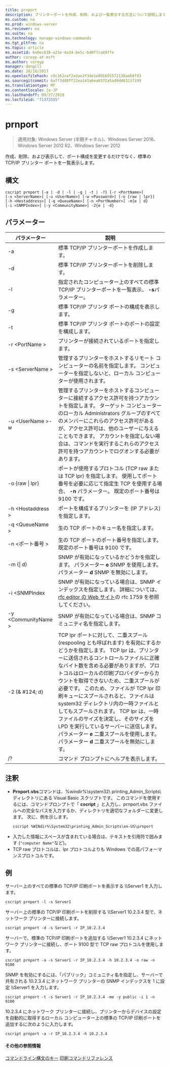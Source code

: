 ```yaml
---
title: prnport
description: プリンターポートを作成、削除、および一覧表示する方法について説明します。
ms.custom: na
ms.prod: windows-server
ms.reviewer: na
ms.suite: na
ms.technology: manage-windows-commands
ms.tgt_pltfrm: na
ms.topic: article
ms.assetid: 6a0ec638-a21e-4a34-be5c-bd0f7ca89ffe
author: coreyp-at-msft
ms.author: coreyp
manager: dongill
ms.date: 10/16/2017
ms.openlocfilehash: c9c162cef2a3ae2f3de1e891691572130ae68f93
ms.sourcegitcommit: 6aff3d88ff22ea141a6ea6572a5ad8dd6321f199
ms.translationtype: MT
ms.contentlocale: ja-JP
ms.lasthandoff: 09/27/2019
ms.locfileid: "71372555"
---
```

# <a name="prnport"></a>prnport

>適用対象: Windows Server (半期チャネル)、Windows Server 2016、Windows Server 2012 R2、Windows Server 2012

作成、削除、および表示して、ポート構成を変更するだけでなく、標準の TCP/IP プリンター ポートを一覧表示します。

## <a name="syntax"></a>構文
```
cscript prnport {-a | -d | -l | -g | -t | -?} [-r <PortName>] 
[-s <ServerName>] [-u <UserName>] [-w <Password>] [-o {raw | lpr}] 
[-h <Hostaddress>] [-q <QueueName>] [-n <PortNumber>] -m{e | d} 
[-i <SNMPIndex>] [-y <CommunityName>] -2{e | -d}
```

## <a name="parameters"></a>パラメーター

|          パラメーター           |                                                                                                                                                                                                                                                                                                     説明                                                                                                                                                                                                                                                                                                      |
|------------------------------|----------------------------------------------------------------------------------------------------------------------------------------------------------------------------------------------------------------------------------------------------------------------------------------------------------------------------------------------------------------------------------------------------------------------------------------------------------------------------------------------------------------------------------------------------------------------------------------------------------------------|
|              -a              |                                                                                                                                                                                                                                                                                       標準 TCP/IP プリンターポートを作成します。                                                                                                                                                                                                                                                                                        |
|              -d              |                                                                                                                                                                                                                                                                                       標準 TCP/IP プリンターポートを削除します。                                                                                                                                                                                                                                                                                        |
|              -l              |                                                                                                                                                                                                                                                             指定されたコンピューター上のすべての標準 TCP/IP プリンターポートを一覧表示、 **-s**パラメーター。                                                                                                                                                                                                                                                             |
|              -g              |                                                                                                                                                                                                                                                                            標準 TCP/IP プリンタ ポートの構成を表示します。                                                                                                                                                                                                                                                                             |
|              -t              |                                                                                                                                                                                                                                                                           標準 TCP/IP プリンタ ポートのポートの設定を構成します。                                                                                                                                                                                                                                                                           |
|        -r \<PortName >        |                                                                                                                                                                                                                                                                                プリンターが接続されているポートを指定します。                                                                                                                                                                                                                                                                                 |
|       -s \<ServerName >       |                                                                                                                                                                                                                               管理するプリンターをホストするリモート コンピューターの名前を指定します。 コンピューターを指定しないと、ローカル コンピューターが使用されます。                                                                                                                                                                                                                                |
| -u \<UserName >-w <Password> |                                                                                                              管理するプリンターをホストするコンピューターに接続するアクセス許可を持つアカウントを指定します。 ターゲット コンピューターのローカル Administrators グループのすべてのメンバーにこれらのアクセス許可があるが、アクセス許可は、他のユーザーに与えることもできます。 アカウントを指定しない場合は、コマンドを実行するこれらのアクセス許可を持つアカウントでログオンする必要があります。                                                                                                               |
|     -o {raw &#124; lpr}      |                                                                                                                                                                                                              ポートが使用するプロトコル (TCP raw または TCP lpr) を指定します。 使用してポート番号を必要に応じて指定生 TCP を使用する場合、 **-n** パラメーター。 既定のポート番号は 9100 です。                                                                                                                                                                                                              |
|      -h \<Hostaddress >       |                                                                                                                                                                                                                                                                   ポートを構成するプリンターを (IP アドレス) を指定します。                                                                                                                                                                                                                                                                    |
|       -q \<QueueName >        |                                                                                                                                                                                                                                                                                     生の TCP ポートのキュー名を指定します。                                                                                                                                                                                                                                                                                     |
|       -n \<ポート番号 >       |                                                                                                                                                                                                                                                                    生の TCP ポートのポート番号を指定します。 既定のポート番号は 9100 です。                                                                                                                                                                                                                                                                    |
|        -m {&#124; d}        |                                                                                                                                                                                                                                                       SNMP が有効になっているかどうかを指定します。 パラメーター **e** SNMP を使用します。 パラメーター **d** SNMP を無効にします。                                                                                                                                                                                                                                                        |
|        -i \<SNMPIndex        |                                                                                                                                                                                                                             SNMP が有効になっている場合は、SNMP インデックスを指定します。 詳細については、 [rfc editor の Web サイト](https://go.microsoft.com/fwlink/?LinkId=569)の rfc 1759 を参照してください。                                                                                                                                                                                                                              |
|     -y \<CommunityName >      |                                                                                                                                                                                                                                                                                SNMP が有効になっている場合は、SNMP コミュニティ名を指定します。                                                                                                                                                                                                                                                                                |
|       -2 {& #124; d}        | TCP lpr ポートに対して、二重スプール (respooling とも呼ばれます) を有効にするかどうかを指定します。 TCP lpr は、プリンターに送信されるコントロールファイルに正確なバイト数を含める必要がありますが、プロトコルはローカルの印刷プロバイダーからカウントを取得できないため、二重スプールが必要です。 このため、ファイルが TCP lpr 印刷キューにスプールされると、ファイルは system32 ディレクトリ内の一時ファイルとしてもスプールされます。 TCP lpr は、一時ファイルのサイズを決定し、そのサイズを LPD を実行しているサーバーに送信します。 パラメーター **e** 二重スプールを使用します。 パラメーター **d** 二重スプールを無効にします。 |
|              /?              |                                                                                                                                                                                                                                                                                         コマンド プロンプトにヘルプを表示します。                                                                                                                                                                                                                                                                                         |

## <a name="remarks"></a>注釈
-   **Prnport.vbs**コマンドは、%windir%\system32\ printing_Admin_Scripts\\<language> ディレクトリにある Visual Basic スクリプトです。 このコマンドを使用するには、コマンドプロンプトで「 **cscript** 」と入力し、prnport.vbs ファイルへの完全なパスを入力するか、ディレクトリを適切なフォルダーに変更します。 次に、例を示します。
    ```
    cscript %WINdir%\System32\printing_Admin_Scripts\en-US\prnport
    ```
-   入力した情報にスペースが含まれている場合は、テキストを引用符で囲みます (`"computer Name"`など)。
-   TCP raw プロトコルは、lpr プロトコルよりも Windows での高パフォーマンスプロトコルです。

## <a name="BKMK_examples"></a>例
サーバー上のすべての標準の TCP/IP 印刷ポートを表示する \\\Server1 を入力します。
```
cscript prnport -l -s Server1
```
サーバー上の標準の TCP/IP 印刷ポートを削除する \\\Server1 10.2.3.4 型で、ネットワーク プリンターに接続します。
```
cscript prnport -d -s Server1 -r IP_10.2.3.4
```
サーバーで、標準の TCP/IP 印刷ポートを追加する \\\Server1 10.2.3.4 にネットワーク プリンターに接続し、ポート 9100 型で TCP raw プロトコルを使用します。
```
cscript prnport -a -s Server1 -r IP_10.2.3.4 -h 10.2.3.4 -o raw -n 9100
```
SNMP を有効にするには、「パブリック」コミュニティ名を指定し、サーバーで共有される 10.2.3.4 にネットワーク プリンターの SNMP インデックスを 1 に設定 \\\Server1 を入力します。
```
cscript prnport -t -s Server1 -r IP_10.2.3.4 -me -y public -i 1 -n 9100
```
10.2.3.4 にネットワーク プリンターに接続し、プリンターからデバイスの設定を自動的に取得するローカル コンピューター上の標準の TCP/IP 印刷ポートを追加するに次のように入力します。
```
cscript prnport -a -r IP_10.2.3.4 -h 10.2.3.4
```

#### <a name="additional-references"></a>その他の参照情報
[コマンドライン構文のキー](command-line-syntax-key.md)
[印刷コマンドリファレンス](print-command-reference.md)
